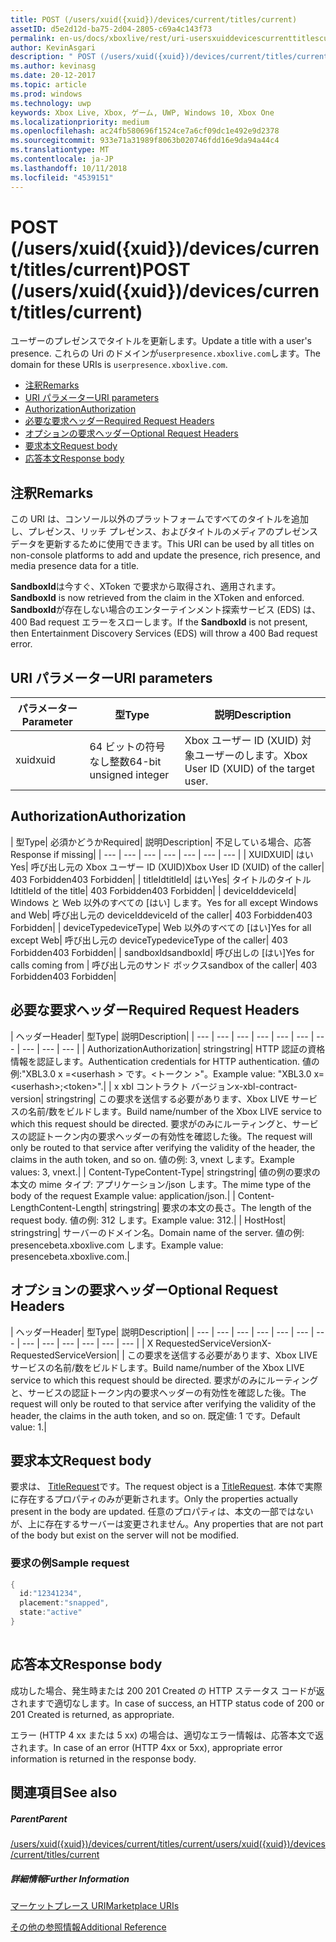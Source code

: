 ```yaml
---
title: POST (/users/xuid({xuid})/devices/current/titles/current)
assetID: d5e2d12d-ba75-2d04-2805-c69a4c143f73
permalink: en-us/docs/xboxlive/rest/uri-usersxuiddevicescurrenttitlescurrentpost.html
author: KevinAsgari
description: " POST (/users/xuid({xuid})/devices/current/titles/current)"
ms.author: kevinasg
ms.date: 20-12-2017
ms.topic: article
ms.prod: windows
ms.technology: uwp
keywords: Xbox Live, Xbox, ゲーム, UWP, Windows 10, Xbox One
ms.localizationpriority: medium
ms.openlocfilehash: ac24fb580696f1524ce7a6cf09dc1e492e9d2378
ms.sourcegitcommit: 933e71a31989f8063b020746fdd16e9da94a44c4
ms.translationtype: MT
ms.contentlocale: ja-JP
ms.lasthandoff: 10/11/2018
ms.locfileid: "4539151"
---
```

# <a name="post-usersxuidxuiddevicescurrenttitlescurrent"></a><span data-ttu-id="4bc62-104">POST (/users/xuid({xuid})/devices/current/titles/current)</span><span class="sxs-lookup"><span data-stu-id="4bc62-104">POST (/users/xuid({xuid})/devices/current/titles/current)</span></span>
<span data-ttu-id="4bc62-105">ユーザーのプレゼンスでタイトルを更新します。</span><span class="sxs-lookup"><span data-stu-id="4bc62-105">Update a title with a user's presence.</span></span> <span data-ttu-id="4bc62-106">これらの Uri のドメインが`userpresence.xboxlive.com`します。</span><span class="sxs-lookup"><span data-stu-id="4bc62-106">The domain for these URIs is `userpresence.xboxlive.com`.</span></span>
 
  * [<span data-ttu-id="4bc62-107">注釈</span><span class="sxs-lookup"><span data-stu-id="4bc62-107">Remarks</span></span>](#ID4EV)
  * [<span data-ttu-id="4bc62-108">URI パラメーター</span><span class="sxs-lookup"><span data-stu-id="4bc62-108">URI parameters</span></span>](#ID4EEB)
  * [<span data-ttu-id="4bc62-109">Authorization</span><span class="sxs-lookup"><span data-stu-id="4bc62-109">Authorization</span></span>](#ID4EPB)
  * [<span data-ttu-id="4bc62-110">必要な要求ヘッダー</span><span class="sxs-lookup"><span data-stu-id="4bc62-110">Required Request Headers</span></span>](#ID4ENE)
  * [<span data-ttu-id="4bc62-111">オプションの要求ヘッダー</span><span class="sxs-lookup"><span data-stu-id="4bc62-111">Optional Request Headers</span></span>](#ID4ERG)
  * [<span data-ttu-id="4bc62-112">要求本文</span><span class="sxs-lookup"><span data-stu-id="4bc62-112">Request body</span></span>](#ID4ERH)
  * [<span data-ttu-id="4bc62-113">応答本文</span><span class="sxs-lookup"><span data-stu-id="4bc62-113">Response body</span></span>](#ID4EKAAC)
 
<a id="ID4EV"></a>

 
## <a name="remarks"></a><span data-ttu-id="4bc62-114">注釈</span><span class="sxs-lookup"><span data-stu-id="4bc62-114">Remarks</span></span>
 
<span data-ttu-id="4bc62-115">この URI は、コンソール以外のプラットフォームですべてのタイトルを追加し、プレゼンス、リッチ プレゼンス、およびタイトルのメディアのプレゼンス データを更新するために使用できます。</span><span class="sxs-lookup"><span data-stu-id="4bc62-115">This URI can be used by all titles on non-console platforms to add and update the presence, rich presence, and media presence data for a title.</span></span>
 
<span data-ttu-id="4bc62-116">**SandboxId**は今すぐ、XToken で要求から取得され、適用されます。</span><span class="sxs-lookup"><span data-stu-id="4bc62-116">**SandboxId** is now retrieved from the claim in the XToken and enforced.</span></span> <span data-ttu-id="4bc62-117">**SandboxId**が存在しない場合のエンターテインメント探索サービス (EDS) は、400 Bad request エラーをスローします。</span><span class="sxs-lookup"><span data-stu-id="4bc62-117">If the **SandboxId** is not present, then Entertainment Discovery Services (EDS) will throw a 400 Bad request error.</span></span>
  
<a id="ID4EEB"></a>

 
## <a name="uri-parameters"></a><span data-ttu-id="4bc62-118">URI パラメーター</span><span class="sxs-lookup"><span data-stu-id="4bc62-118">URI parameters</span></span>
 
| <span data-ttu-id="4bc62-119">パラメーター</span><span class="sxs-lookup"><span data-stu-id="4bc62-119">Parameter</span></span>| <span data-ttu-id="4bc62-120">型</span><span class="sxs-lookup"><span data-stu-id="4bc62-120">Type</span></span>| <span data-ttu-id="4bc62-121">説明</span><span class="sxs-lookup"><span data-stu-id="4bc62-121">Description</span></span>| 
| --- | --- | --- | 
| <span data-ttu-id="4bc62-122">xuid</span><span class="sxs-lookup"><span data-stu-id="4bc62-122">xuid</span></span>| <span data-ttu-id="4bc62-123">64 ビットの符号なし整数</span><span class="sxs-lookup"><span data-stu-id="4bc62-123">64-bit unsigned integer</span></span>| <span data-ttu-id="4bc62-124">Xbox ユーザー ID (XUID) 対象ユーザーのします。</span><span class="sxs-lookup"><span data-stu-id="4bc62-124">Xbox User ID (XUID) of the target user.</span></span>| 
  
<a id="ID4EPB"></a>

 
## <a name="authorization"></a><span data-ttu-id="4bc62-125">Authorization</span><span class="sxs-lookup"><span data-stu-id="4bc62-125">Authorization</span></span>
 
| <span data-ttu-id="4bc62-126">型</span><span class="sxs-lookup"><span data-stu-id="4bc62-126">Type</span></span>| <span data-ttu-id="4bc62-127">必須かどうか</span><span class="sxs-lookup"><span data-stu-id="4bc62-127">Required</span></span>| <span data-ttu-id="4bc62-128">説明</span><span class="sxs-lookup"><span data-stu-id="4bc62-128">Description</span></span>| <span data-ttu-id="4bc62-129">不足している場合、応答</span><span class="sxs-lookup"><span data-stu-id="4bc62-129">Response if missing</span></span>| 
| --- | --- | --- | --- | --- | --- | --- | 
| <span data-ttu-id="4bc62-130">XUID</span><span class="sxs-lookup"><span data-stu-id="4bc62-130">XUID</span></span>| <span data-ttu-id="4bc62-131">はい</span><span class="sxs-lookup"><span data-stu-id="4bc62-131">Yes</span></span>| <span data-ttu-id="4bc62-132">呼び出し元の Xbox ユーザー ID (XUID)</span><span class="sxs-lookup"><span data-stu-id="4bc62-132">Xbox User ID (XUID) of the caller</span></span>| <span data-ttu-id="4bc62-133">403 Forbidden</span><span class="sxs-lookup"><span data-stu-id="4bc62-133">403 Forbidden</span></span>| 
| <span data-ttu-id="4bc62-134">titleId</span><span class="sxs-lookup"><span data-stu-id="4bc62-134">titleId</span></span>| <span data-ttu-id="4bc62-135">はい</span><span class="sxs-lookup"><span data-stu-id="4bc62-135">Yes</span></span>| <span data-ttu-id="4bc62-136">タイトルのタイトル Id</span><span class="sxs-lookup"><span data-stu-id="4bc62-136">titleId of the title</span></span>| <span data-ttu-id="4bc62-137">403 Forbidden</span><span class="sxs-lookup"><span data-stu-id="4bc62-137">403 Forbidden</span></span>| 
| <span data-ttu-id="4bc62-138">deviceId</span><span class="sxs-lookup"><span data-stu-id="4bc62-138">deviceId</span></span>| <span data-ttu-id="4bc62-139">Windows と Web 以外のすべての [はい] します。</span><span class="sxs-lookup"><span data-stu-id="4bc62-139">Yes for all except Windows and Web</span></span>| <span data-ttu-id="4bc62-140">呼び出し元の deviceId</span><span class="sxs-lookup"><span data-stu-id="4bc62-140">deviceId of the caller</span></span>| <span data-ttu-id="4bc62-141">403 Forbidden</span><span class="sxs-lookup"><span data-stu-id="4bc62-141">403 Forbidden</span></span>| 
| <span data-ttu-id="4bc62-142">deviceType</span><span class="sxs-lookup"><span data-stu-id="4bc62-142">deviceType</span></span>| <span data-ttu-id="4bc62-143">Web 以外のすべての [はい]</span><span class="sxs-lookup"><span data-stu-id="4bc62-143">Yes for all except Web</span></span>| <span data-ttu-id="4bc62-144">呼び出し元の deviceType</span><span class="sxs-lookup"><span data-stu-id="4bc62-144">deviceType of the caller</span></span>| <span data-ttu-id="4bc62-145">403 Forbidden</span><span class="sxs-lookup"><span data-stu-id="4bc62-145">403 Forbidden</span></span>| 
| <span data-ttu-id="4bc62-146">sandboxId</span><span class="sxs-lookup"><span data-stu-id="4bc62-146">sandboxId</span></span>| <span data-ttu-id="4bc62-147">呼び出しの [はい]</span><span class="sxs-lookup"><span data-stu-id="4bc62-147">Yes for calls coming from</span></span> | <span data-ttu-id="4bc62-148">呼び出し元のサンド ボックス</span><span class="sxs-lookup"><span data-stu-id="4bc62-148">sandbox of the caller</span></span>| <span data-ttu-id="4bc62-149">403 Forbidden</span><span class="sxs-lookup"><span data-stu-id="4bc62-149">403 Forbidden</span></span>| 
  
<a id="ID4ENE"></a>

 
## <a name="required-request-headers"></a><span data-ttu-id="4bc62-150">必要な要求ヘッダー</span><span class="sxs-lookup"><span data-stu-id="4bc62-150">Required Request Headers</span></span>
 
| <span data-ttu-id="4bc62-151">ヘッダー</span><span class="sxs-lookup"><span data-stu-id="4bc62-151">Header</span></span>| <span data-ttu-id="4bc62-152">型</span><span class="sxs-lookup"><span data-stu-id="4bc62-152">Type</span></span>| <span data-ttu-id="4bc62-153">説明</span><span class="sxs-lookup"><span data-stu-id="4bc62-153">Description</span></span>| 
| --- | --- | --- | --- | --- | --- | --- | --- | --- | --- | 
| <span data-ttu-id="4bc62-154">Authorization</span><span class="sxs-lookup"><span data-stu-id="4bc62-154">Authorization</span></span>| <span data-ttu-id="4bc62-155">string</span><span class="sxs-lookup"><span data-stu-id="4bc62-155">string</span></span>| <span data-ttu-id="4bc62-156">HTTP 認証の資格情報を認証します。</span><span class="sxs-lookup"><span data-stu-id="4bc62-156">Authentication credentials for HTTP authentication.</span></span> <span data-ttu-id="4bc62-157">値の例:"XBL3.0 x =&lt;userhash > です。&lt;トークン >"。</span><span class="sxs-lookup"><span data-stu-id="4bc62-157">Example value: "XBL3.0 x=&lt;userhash>;&lt;token>".</span></span>| 
| <span data-ttu-id="4bc62-158">x xbl コントラクト バージョン</span><span class="sxs-lookup"><span data-stu-id="4bc62-158">x-xbl-contract-version</span></span>| <span data-ttu-id="4bc62-159">string</span><span class="sxs-lookup"><span data-stu-id="4bc62-159">string</span></span>| <span data-ttu-id="4bc62-160">この要求を送信する必要があります、Xbox LIVE サービスの名前/数をビルドします。</span><span class="sxs-lookup"><span data-stu-id="4bc62-160">Build name/number of the Xbox LIVE service to which this request should be directed.</span></span> <span data-ttu-id="4bc62-161">要求がのみにルーティングと、サービスの認証トークン内の要求ヘッダーの有効性を確認した後。</span><span class="sxs-lookup"><span data-stu-id="4bc62-161">The request will only be routed to that service after verifying the validity of the header, the claims in the auth token, and so on.</span></span> <span data-ttu-id="4bc62-162">値の例: 3, vnext します。</span><span class="sxs-lookup"><span data-stu-id="4bc62-162">Example values: 3, vnext.</span></span>| 
| <span data-ttu-id="4bc62-163">Content-Type</span><span class="sxs-lookup"><span data-stu-id="4bc62-163">Content-Type</span></span>| <span data-ttu-id="4bc62-164">string</span><span class="sxs-lookup"><span data-stu-id="4bc62-164">string</span></span>| <span data-ttu-id="4bc62-165">値の例の要求の本文の mime タイプ: アプリケーション/json します。</span><span class="sxs-lookup"><span data-stu-id="4bc62-165">The mime type of the body of the request Example value: application/json.</span></span>| 
| <span data-ttu-id="4bc62-166">Content-Length</span><span class="sxs-lookup"><span data-stu-id="4bc62-166">Content-Length</span></span>| <span data-ttu-id="4bc62-167">string</span><span class="sxs-lookup"><span data-stu-id="4bc62-167">string</span></span>| <span data-ttu-id="4bc62-168">要求の本文の長さ。</span><span class="sxs-lookup"><span data-stu-id="4bc62-168">The length of the request body.</span></span> <span data-ttu-id="4bc62-169">値の例: 312 します。</span><span class="sxs-lookup"><span data-stu-id="4bc62-169">Example value: 312.</span></span>| 
| <span data-ttu-id="4bc62-170">Host</span><span class="sxs-lookup"><span data-stu-id="4bc62-170">Host</span></span>| <span data-ttu-id="4bc62-171">string</span><span class="sxs-lookup"><span data-stu-id="4bc62-171">string</span></span>| <span data-ttu-id="4bc62-172">サーバーのドメイン名。</span><span class="sxs-lookup"><span data-stu-id="4bc62-172">Domain name of the server.</span></span> <span data-ttu-id="4bc62-173">値の例: presencebeta.xboxlive.com します。</span><span class="sxs-lookup"><span data-stu-id="4bc62-173">Example value: presencebeta.xboxlive.com.</span></span>| 
  
<a id="ID4ERG"></a>

 
## <a name="optional-request-headers"></a><span data-ttu-id="4bc62-174">オプションの要求ヘッダー</span><span class="sxs-lookup"><span data-stu-id="4bc62-174">Optional Request Headers</span></span>
 
| <span data-ttu-id="4bc62-175">ヘッダー</span><span class="sxs-lookup"><span data-stu-id="4bc62-175">Header</span></span>| <span data-ttu-id="4bc62-176">型</span><span class="sxs-lookup"><span data-stu-id="4bc62-176">Type</span></span>| <span data-ttu-id="4bc62-177">説明</span><span class="sxs-lookup"><span data-stu-id="4bc62-177">Description</span></span>| 
| --- | --- | --- | --- | --- | --- | --- | --- | --- | --- | --- | --- | --- | 
| <span data-ttu-id="4bc62-178">X RequestedServiceVersion</span><span class="sxs-lookup"><span data-stu-id="4bc62-178">X-RequestedServiceVersion</span></span>|  | <span data-ttu-id="4bc62-179">この要求を送信する必要があります、Xbox LIVE サービスの名前/数をビルドします。</span><span class="sxs-lookup"><span data-stu-id="4bc62-179">Build name/number of the Xbox LIVE service to which this request should be directed.</span></span> <span data-ttu-id="4bc62-180">要求がのみにルーティングと、サービスの認証トークン内の要求ヘッダーの有効性を確認した後。</span><span class="sxs-lookup"><span data-stu-id="4bc62-180">The request will only be routed to that service after verifying the validity of the header, the claims in the auth token, and so on.</span></span> <span data-ttu-id="4bc62-181">既定値: 1 です。</span><span class="sxs-lookup"><span data-stu-id="4bc62-181">Default value: 1.</span></span>| 
  
<a id="ID4ERH"></a>

 
## <a name="request-body"></a><span data-ttu-id="4bc62-182">要求本文</span><span class="sxs-lookup"><span data-stu-id="4bc62-182">Request body</span></span>
 
<span data-ttu-id="4bc62-183">要求は、 [TitleRequest](../../json/json-titlerequest.md)です。</span><span class="sxs-lookup"><span data-stu-id="4bc62-183">The request object is a [TitleRequest](../../json/json-titlerequest.md).</span></span> <span data-ttu-id="4bc62-184">本体で実際に存在するプロパティのみが更新されます。</span><span class="sxs-lookup"><span data-stu-id="4bc62-184">Only the properties actually present in the body are updated.</span></span> <span data-ttu-id="4bc62-185">任意のプロパティは、本文の一部ではないが、上に存在するサーバーは変更されません。</span><span class="sxs-lookup"><span data-stu-id="4bc62-185">Any properties that are not part of the body but exist on the server will not be modified.</span></span>
 
<a id="ID4EAAAC"></a>

 
### <a name="sample-request"></a><span data-ttu-id="4bc62-186">要求の例</span><span class="sxs-lookup"><span data-stu-id="4bc62-186">Sample request</span></span>
 

```cpp
{
  id:"12341234",
  placement:"snapped",
  state:"active"
}
      
```

   
<a id="ID4EKAAC"></a>

 
## <a name="response-body"></a><span data-ttu-id="4bc62-187">応答本文</span><span class="sxs-lookup"><span data-stu-id="4bc62-187">Response body</span></span>
 
<span data-ttu-id="4bc62-188">成功した場合、発生時または 200 201 Created の HTTP ステータス コードが返されますで適切なします。</span><span class="sxs-lookup"><span data-stu-id="4bc62-188">In case of success, an HTTP status code of 200 or 201 Created is returned, as appropriate.</span></span>
 
<span data-ttu-id="4bc62-189">エラー (HTTP 4 xx または 5 xx) の場合は、適切なエラー情報は、応答本文で返されます。</span><span class="sxs-lookup"><span data-stu-id="4bc62-189">In case of an error (HTTP 4xx or 5xx), appropriate error information is returned in the response body.</span></span>
  
<a id="ID4EVAAC"></a>

 
## <a name="see-also"></a><span data-ttu-id="4bc62-190">関連項目</span><span class="sxs-lookup"><span data-stu-id="4bc62-190">See also</span></span>
 
<a id="ID4EXAAC"></a>

 
##### <a name="parent"></a><span data-ttu-id="4bc62-191">Parent</span><span class="sxs-lookup"><span data-stu-id="4bc62-191">Parent</span></span> 

[<span data-ttu-id="4bc62-192">/users/xuid({xuid})/devices/current/titles/current</span><span class="sxs-lookup"><span data-stu-id="4bc62-192">/users/xuid({xuid})/devices/current/titles/current</span></span>](uri-usersxuiddevicescurrenttitlescurrent.md)

  
<a id="ID4EBBAC"></a>

 
##### <a name="further-information"></a><span data-ttu-id="4bc62-193">詳細情報</span><span class="sxs-lookup"><span data-stu-id="4bc62-193">Further Information</span></span> 

[<span data-ttu-id="4bc62-194">マーケットプレース URI</span><span class="sxs-lookup"><span data-stu-id="4bc62-194">Marketplace URIs</span></span>](../marketplace/atoc-reference-marketplace.md)

 [<span data-ttu-id="4bc62-195">その他の参照情報</span><span class="sxs-lookup"><span data-stu-id="4bc62-195">Additional Reference</span></span>](../../additional/atoc-xboxlivews-reference-additional.md)

   